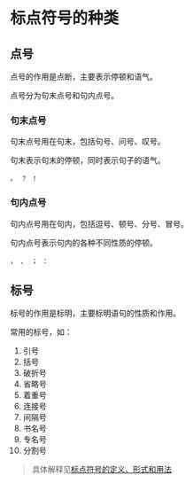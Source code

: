 # 标点符号的种类

## 点号

点号的作用是点断，主要表示停顿和语气。

点号分为句末点号和句内点号。

### 句末点号

句末点号用在句末，包括句号、问号、叹号。

句末表示句末的停顿，同时表示句子的语气。

```chinese
。 ？ ！
```

### 句内点号

句内点号用在句内，包括逗号、顿号、分号、冒号。

句内点号表示句内的各种不同性质的停顿。

```
， 、 ； ：
```

## 标号

标号的作用是标明，主要标明语句的性质和作用。

常用的标号，如：

1. 引号
2. 括号
3. 破折号
4. 省略号
5. 着重号
6. 连接号
7. 间隔号
8. 书名号
9. 专名号
10. 分割号

> 具体解释见[标点符号的定义、形式和用法](./meaning-form-usage.md)
